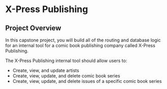 # X-Press Publishing

## Project Overview

In this capstone project, you will build all of the routing and database logic for an internal tool for a comic book publishing company called X-Press Publishing.

The X-Press Publishing internal tool should allow users to:
- Create, view, and update artists
- Create, view, update, and delete comic book series
- Create, view, update, and delete issues of a specific comic book series

